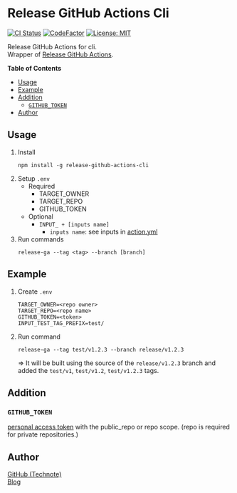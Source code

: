 # Release GitHub Actions Cli

[![CI Status](https://github.com/technote-space/release-github-actions-cli/workflows/CI/badge.svg)](https://github.com/technote-space/release-github-actions-cli/actions)
[![CodeFactor](https://www.codefactor.io/repository/github/technote-space/release-github-actions-cli/badge)](https://www.codefactor.io/repository/github/technote-space/release-github-actions-cli)
[![License: MIT](https://img.shields.io/badge/License-MIT-blue.svg)](https://github.com/technote-space/release-github-actions-cli/blob/master/LICENSE)

Release GitHub Actions for cli.   
Wrapper of [Release GitHub Actions](https://github.com/technote-space/release-github-actions).

<!-- START doctoc generated TOC please keep comment here to allow auto update -->
<!-- DON'T EDIT THIS SECTION, INSTEAD RE-RUN doctoc TO UPDATE -->
**Table of Contents**

- [Usage](#usage)
- [Example](#example)
- [Addition](#addition)
  - [`GITHUB_TOKEN`](#github_token)
- [Author](#author)

<!-- END doctoc generated TOC please keep comment here to allow auto update -->

## Usage
1. Install
   ```shell script
   npm install -g release-github-actions-cli
   ```
1. Setup `.env`
   - Required
     - TARGET_OWNER
     - TARGET_REPO
     - GITHUB_TOKEN
   - Optional
     - `INPUT_ + [inputs name]`
       - `inputs name`: see inputs in [action.yml](https://github.com/technote-space/release-github-actions/blob/master/action.yml)
1. Run commands
   ```shell script
   release-ga --tag <tag> --branch [branch]
   ```

## Example
1. Create `.env`
    ```dotenv
    TARGET_OWNER=<repo owner>
    TARGET_REPO=<repo name>
    GITHUB_TOKEN=<token>
    INPUT_TEST_TAG_PREFIX=test/
    ```
1. Run command  
   ```
   release-ga --tag test/v1.2.3 --branch release/v1.2.3
   ```  
   => It will be built using the source of the `release/v1.2.3` branch and added the `test/v1`, `test/v1.2`, `test/v1.2.3` tags.

## Addition
### `GITHUB_TOKEN`
[personal access token](https://help.github.com/en/articles/creating-a-personal-access-token-for-the-command-line) with the public_repo or repo scope.
(repo is required for private repositories.)  

## Author
[GitHub (Technote)](https://github.com/technote-space)  
[Blog](https://technote.space)
